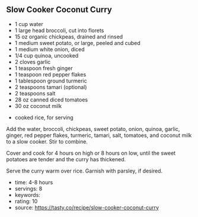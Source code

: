 Slow Cooker Coconut Curry
-----

- 1 cup water
- 1 large head broccoli, cut into florets
- 15 oz organic chickpeas, drained and rinsed
- 1 medium sweet potato, or large, peeled and cubed
- 1 medium white onion, diced
- 1/4 cup quinoa, uncooked
- 2 cloves garlic
- 1 teaspoon fresh ginger
- 1 teaspoon red pepper flakes
- 1 tablespoon ground turmeric
- 2 teaspoons tamari (optional)
- 2 teaspoons salt
- 28 oz canned diced tomatoes
- 30 oz coconut milk
<!-- -->
- cooked rice, for serving

Add the water, broccoli, chickpeas, sweet potato, onion, quinoa, garlic, ginger, red pepper flakes, turmeric, tamari, salt, tomatoes, and coconut milk to a slow cooker. Stir to combine.

Cover and cook for 4 hours on high or 8 hours on low, until the sweet potatoes are tender and the curry has thickened.

Serve the curry warm over rice. Garnish with parsley, if desired.

- time: 4-8 hours
- servings: 8
- keywords:
- rating: 10
- source: https://tasty.co/recipe/slow-cooker-coconut-curry